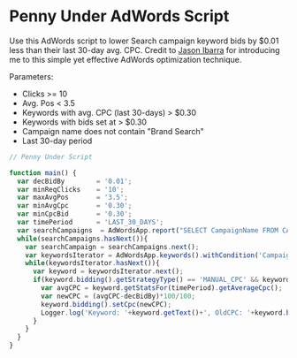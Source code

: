 # Penny Under AdWords Script

Use this AdWords script to lower Search campaign keyword bids by $0.01 less than their last 30-day avg. CPC. Credit to [Jason Ibarra](https://twitter.com/jasonibarra) for introducing me to this simple yet effective AdWords optimization technique.

Parameters:
* Clicks >= 10
* Avg. Pos < 3.5
* Keywords with avg. CPC (last 30-days) > $0.30
* Keywords with bids set at > $0.30
* Campaign name does not contain "Brand Search"
* Last 30-day period


```javascript
// Penny Under Script

function main() {
  var decBidBy        = '0.01';
  var minReqClicks    = '10';
  var maxAvgPos       = '3.5';
  var minAvgCpc       = '0.30';
  var minCpcBid       = '0.30';
  var timePeriod      = 'LAST_30_DAYS';
  var searchCampaigns  = AdWordsApp.report("SELECT CampaignName FROM CAMPAIGN_PERFORMANCE_REPORT WHERE AdvertisingChannelType='SEARCH' AND CampaignName DOES_NOT_CONTAIN 'Brand'").rows();
  while(searchCampaigns.hasNext()){
    var searchCampaign = searchCampaigns.next(); 
    var keywordsIterator = AdWordsApp.keywords().withCondition('CampaignName="'+searchCampaign['CampaignName']+'"').withCondition('Clicks>='+minReqClicks).withCondition('AveragePosition<'+maxAvgPos).withCondition('AverageCpc>'+minAvgCpc).forDateRange(timePeriod).get();
    while(keywordsIterator.hasNext()){
      var keyword = keywordsIterator.next();
      if(keyword.bidding().getStrategyType() == 'MANUAL_CPC' && keyword.bidding().getCpc()>minCpcBid){
        var avgCPC = keyword.getStatsFor(timePeriod).getAverageCpc();
        var newCPC = (avgCPC-decBidBy)*100/100;
        keyword.bidding().setCpc(newCPC);
        Logger.log('Keyword: '+keyword.getText()+', OldCPC: '+keyword.bidding().getCpc()+', NewCPC: '+newCPC+', AvgCPC: '+keyword.getStatsFor(timePeriod).getAverageCpc());
      }
    }
  }
}
```
